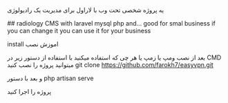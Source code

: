 
</p>
<p>یه پروژه شخصی تحت وب با لاراول برای مدیریت یک رادیولوژی</p>
## radiology CMS 
with laravel mysql php and...
good for smal business if you can change it you can use it for your business



install   اموزش نصب

بعد از نصب ومپ یا زمپ یا هر چی که استفاده میکنید با استفاده از دستور زیر در CMD میتوانید پروژه را نصب کنید 
git clone https://github.com/farokh7/easyvpn.git

و بعد با دستور 
php artisan serve 

پروژه را اجرا کنید


